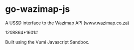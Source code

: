 # go-wazimap-js
A USSD interface to the Wazimap API (www.wazimap.co.za) 

*120*8864*1601#

Built using the Vumi Javascript Sandbox. 
